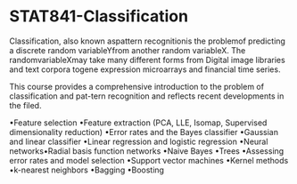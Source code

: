 # STAT841-Classification

Classification, also known aspattern recognitionis the problemof predicting a discrete random variableYfrom another random variableX. The randomvariableXmay take many different forms from Digital image libraries and text corpora togene expression microarrays and financial time series.

This course provides a comprehensive introduction to the problem of classification and pat-tern recognition and reflects recent developments in the filed.

•Feature selection
•Feature extraction (PCA, LLE, Isomap, Supervised dimensionality reduction)
•Error rates and the Bayes classifier
•Gaussian and linear classifier
•Linear regression and logistic regression
•Neural networks•Radial basis function networks
•Naive Bayes
•Trees
•Assessing error rates and model selection
•Support vector machines
•Kernel methods
•k-nearest neighbors
•Bagging
•Boosting

